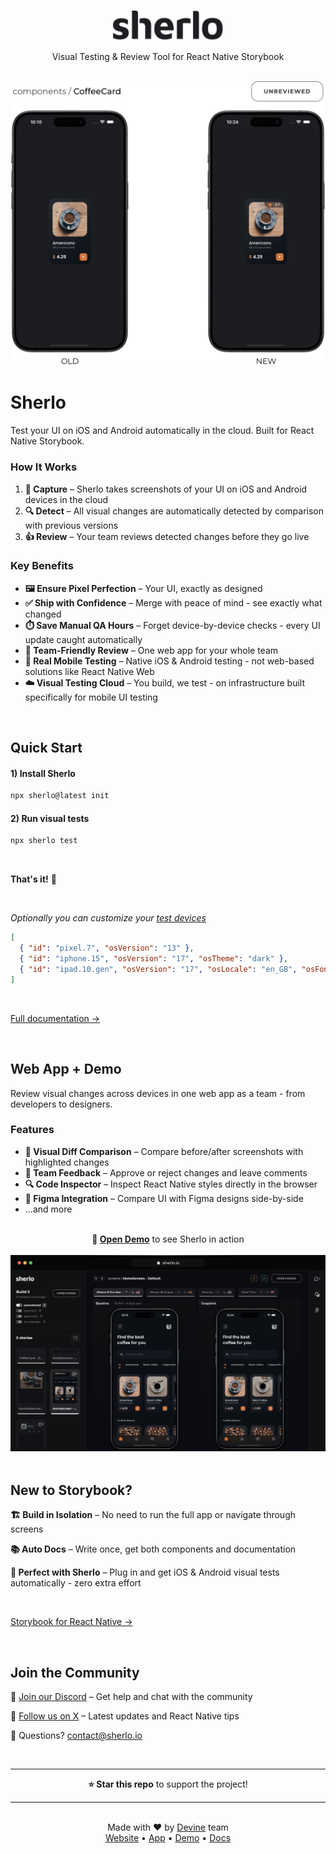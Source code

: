 <br />

<p align="center">
  <a href="https://sherlo.io/">
    <picture>
      <source media="(prefers-color-scheme: dark) and (max-width: 500px)" srcset="./assets/logo-dark.svg" width="140">
      <source media="(prefers-color-scheme: dark)" srcset="./assets/logo-dark.svg" width="176">
      <source media="(max-width: 500px)" srcset="./assets/logo-light.svg" width="140">
      <img src="./assets/logo-light.svg" alt="Sherlo logo" width="176" />
    </picture>
  </a>
</p>

<p align="center">Visual Testing & Review Tool for React Native Storybook</p>

<br />

<div align="center">
  <picture>
    <source media="(prefers-color-scheme: dark) and (max-width: 500px)" srcset="./assets/hero-mobile-dark.gif" width="436">
    <source media="(max-width: 500px)" srcset="./assets/hero-mobile-light.gif" width="436">
    <source media="(prefers-color-scheme: dark)" srcset="./assets/hero-desktop-dark.gif" width="560">
    <img src="./assets/hero-desktop-light.gif" alt="Sherlo visual testing tool demo showing UI comparison and review workflow" width="560" />
  </picture>
</div>

# Sherlo

Test your UI on iOS and Android automatically in the cloud. Built for React Native Storybook.

### How It Works

1. **📸 Capture** – Sherlo takes screenshots of your UI on iOS and Android devices in the cloud
2. **🔍 Detect** – All visual changes are automatically detected by comparison with previous versions
3. **👍 Review** – Your team reviews detected changes before they go live

### Key Benefits

- **🖼️ Ensure Pixel Perfection** – Your UI, exactly as designed
- **✅ Ship with Confidence** – Merge with peace of mind - see exactly what changed
- **⏱️ Save Manual QA Hours** – Forget device-by-device checks - every UI update caught automatically
- **🤝 Team-Friendly Review** – One web app for your whole team
- **📱 Real Mobile Testing** – Native iOS & Android testing - not web-based solutions like React Native Web
- **☁️ Visual Testing Cloud** – You build, we test - on infrastructure built specifically for mobile UI testing

<br />

## Quick Start

#### 1) Install Sherlo

```bash
npx sherlo@latest init
```

#### 2) Run visual tests

```bash
npx sherlo test
```

<br />

**That's it!** 🎉

<br />

_Optionally you can customize your [test devices](https://sherlo.io/docs/setup/config#devices)_

<!-- prettier-ignore -->
```json
[
  { "id": "pixel.7", "osVersion": "13" },
  { "id": "iphone.15", "osVersion": "17", "osTheme": "dark" },
  { "id": "ipad.10.gen", "osVersion": "17", "osLocale": "en_GB", "osFontScale": "+2" }
]
```

<br />

[Full documentation →](https://sherlo.io/docs)

<br />

## Web App + Demo

Review visual changes across devices in one web app as a team - from developers to designers.

### Features

- **📸 Visual Diff Comparison** – Compare before/after screenshots with highlighted changes
- **💬 Team Feedback** – Approve or reject changes and leave comments
- **🔍 Code Inspector** – Inspect React Native styles directly in the browser
- **🎨 Figma Integration** – Compare UI with Figma designs side-by-side
- …and more

<br />

<div align="center">
  <strong>🚀 <a href="https://app.sherlo.io/demo">Open Demo</a></strong> to see Sherlo in action
</div>

<br />

<div align="center">
  <img src="./assets/app.png" alt="Sherlo web app interface showing visual diff comparison between mobile app screenshots with highlighted changes, team feedback comments, and code inspector panel" />
</div>

<br />

## New to Storybook?

**🏗️ Build in Isolation** – No need to run the full app or navigate through screens

**📚 Auto Docs** – Write once, get both components and documentation

**💖 Perfect with Sherlo** – Plug in and get iOS & Android visual tests automatically - zero extra effort

<br />

[Storybook for React Native →](https://github.com/storybookjs/react-native)

<br />

## Join the Community

💬 [Join our Discord](https://discord.com/invite/G7eqTBkWZt) – Get help and chat with the community

📢 [Follow us on X](https://x.com/sherlo_io) – Latest updates and React Native tips

📧 Questions? contact@sherlo.io

<br />

---

<div align="center">
  <strong>⭐ Star this repo</strong> to support the project!
</div>

---

<br />

<div align="center">
  Made with ❤️ by <a href="https://devine.team">Devine</a> team
  <br />
  <a href="https://sherlo.io">Website</a> • 
  <a href="https://app.sherlo.io">App</a> • 
  <a href="https://app.sherlo.io/demo">Demo</a> • 
  <a href="https://sherlo.io/docs">Docs</a>
</div>

<br />
